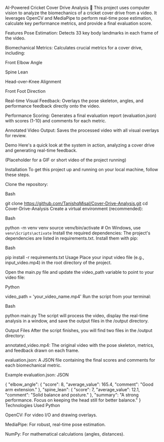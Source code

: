 AI-Powered Cricket Cover Drive Analysis 🏏
This project uses computer vision to analyze the biomechanics of a cricket cover drive from a video. It leverages OpenCV and MediaPipe to perform real-time pose estimation, calculate key performance metrics, and provide a final evaluation score.

Features
Pose Estimation: Detects 33 key body landmarks in each frame of the video.

Biomechanical Metrics: Calculates crucial metrics for a cover drive, including:

Front Elbow Angle

Spine Lean

Head-over-Knee Alignment

Front Foot Direction

Real-time Visual Feedback: Overlays the pose skeleton, angles, and performance feedback directly onto the video.

Performance Scoring: Generates a final evaluation report (evaluation.json) with scores (1-10) and comments for each metric.

Annotated Video Output: Saves the processed video with all visual overlays for review.

Demo
Here's a quick look at the system in action, analyzing a cover drive and generating real-time feedback.

(Placeholder for a GIF or short video of the project running)

Installation
To get this project up and running on your local machine, follow these steps.

Clone the repository:

Bash

git clone https://github.com/TanishqMisal/Cover-Drive-Analysis.git
cd Cover-Drive-Analysis
Create a virtual environment (recommended):

Bash

python -m venv venv
source venv/bin/activate  # On Windows, use `venv\Scripts\activate`
Install the required dependencies:
The project's dependencies are listed in requirements.txt. Install them with pip:

Bash

pip install -r requirements.txt
Usage
Place your input video file (e.g., input_video.mp4) in the root directory of the project.

Open the main.py file and update the video_path variable to point to your video file:

Python

video_path = 'your_video_name.mp4'
Run the script from your terminal:

Bash

python main.py
The script will process the video, display the real-time analysis in a window, and save the output files in the /output directory.

Output Files
After the script finishes, you will find two files in the /output directory:

annotated_video.mp4: The original video with the pose skeleton, metrics, and feedback drawn on each frame.

evaluation.json: A JSON file containing the final scores and comments for each biomechanical metric.

Example evaluation.json:
JSON

{
  "elbow_angle": {
    "score": 8,
    "average_value": 165.4,
    "comment": "Good arm extension."
  },
  "spine_lean": {
    "score": 7,
    "average_value": 12.1,
    "comment": "Solid balance and posture."
  },
  "summary": "A strong performance. Focus on keeping the head still for better balance."
}
Technologies Used
Python

OpenCV: For video I/O and drawing overlays.

MediaPipe: For robust, real-time pose estimation.

NumPy: For mathematical calculations (angles, distances).
